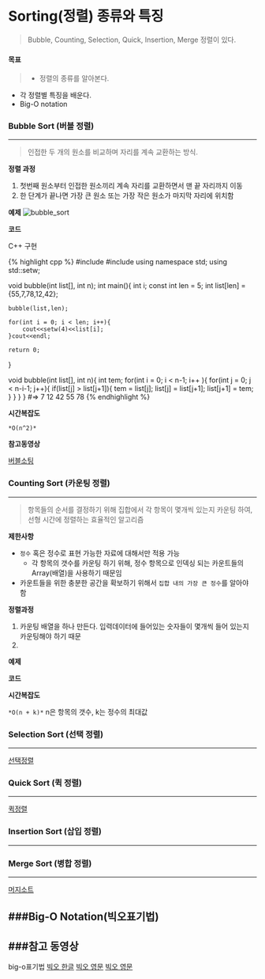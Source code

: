 # Sorting(정렬) 종류와 특징

>Bubble, Counting, Selection, Quick, Insertion, Merge 정렬이 있다.


#### 목표

> * 정렬의 종류를 알아본다.
* 각 정렬별 특징을 배운다.
* Big-O notation





### Bubble Sort (버블 정렬)
---

>인접한 두 개의 원소를 비교하며 자리를 계속 교환하는 방식.

**정렬 과정**
1. 첫번째 원소부터 인접한 원소끼리 계속 자리를 교환하면서 맨 끝 자리까지 이동
2. 한 단계가 끝나면 가장 큰 원소 또는 가장 작은 원소가 마지막 자리에 위치함



**예제**
![bubble_sort](⁨../gitblog⁩/wonbae.github.io⁩/imgfile⁩/bubblesort.PNG)


**코드**

C++ 구현

{% highlight cpp %}
#include<iostream>
#include<iomanip>
using namespace std;
using std::setw;

void bubble(int list[], int n);
int main(){
	int i;
	const int len = 5;
	int list[len] = {55,7,78,12,42};

	bubble(list,len);

	for(int i = 0; i < len; i++){
		cout<<setw(4)<<list[i];
	}cout<<endl;

	return 0;
}

void bubble(int list[], int n){
	int tem;
	for(int i = 0; i < n-1; i++ ){
		for(int j = 0; j < n-i-1; j++){
			if(list[j] > list[j+1]){
				tem = list[j];
				list[j] = list[j+1];
				list[j+1] = tem;
			}
		}
	}
}
#=> 7 12 42 55 78
{% endhighlight %}


**시간복잡도**

`*O(n^2)*`


**참고동영상**

[버블소팅](https://www.youtube.com/watch?v=YbsQiiubO74)







### Counting Sort (카운팅 정렬)
---

>항목들의 순서를 결정하기 위해 집합에서 각 항목이 몇개씩 있는지 카운팅 하여, 선형 시간에 정렬하는 효율적인 알고리즘

**제한사항**
- `정수` 혹은 정수로 표현 가능한 자료에 대해서만 적용 가능
	- 각 항목의 갯수를 카운팅 하기 위해, 정수 항목으로 인덱싱 되는 카운트들의 Array(배열)을 사용하기 때문임
- 카운트들을 위한 충분한 공간을 확보하기 위해서 `집합 내의 가장 큰 정수`를 알아야 함


**정렬과정**
1. 카운팅 배열을 하나 만든다. 입력데이터에 들어있는 숫자들이 몇개씩 들어 있는지 카운팅해야 하기 때문
2. 



**예제**




**코드**







**시간복잡도**

`*O(n + k)*`
n은 항목의 갯수, k는 정수의 최대값



### Selection Sort (선택 정렬)
---
[선택정렬](https://www.youtube.com/watch?v=uCUu3fF5Dws)






### Quick Sort (퀵 정렬)
---

[퀵정렬](https://www.youtube.com/watch?v=7BDzle2n47c)







### Insertion Sort (삽입 정렬)
---







### Merge Sort (병합 정렬)
---

[머지소트](https://www.youtube.com/watch?v=QAyl79dCO_k)






###Big-O Notation(빅오표기법)
---


###참고 동영상
---
big-o표기법
[빅오 한글](https://www.youtube.com/watch?v=6Iq5iMCVsXA&t=42s)
[빅오 영문](https://www.youtube.com/watch?v=D6xkbGLQesk)
[빅오 영문](https://www.youtube.com/watch?v=v4cd1O4zkGw)